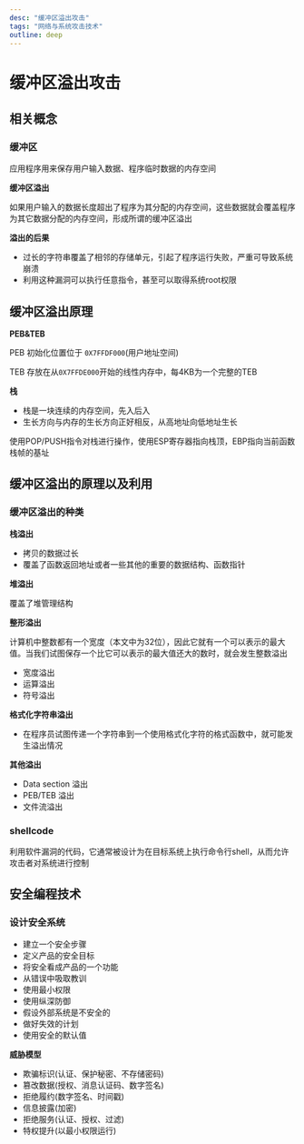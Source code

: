 ```yaml
---
desc: "缓冲区溢出攻击"
tags: "网络与系统攻击技术"
outline: deep
---
```


# 缓冲区溢出攻击

## 相关概念

### 缓冲区

应用程序用来保存用户输入数据、程序临时数据的内存空间

**缓冲区溢出**

如果用户输入的数据长度超出了程序为其分配的内存空间，这些数据就会覆盖程序为其它数据分配的内存空间，形成所谓的缓冲区溢出

**溢出的后果**
- 过长的字符串覆盖了相邻的存储单元，引起了程序运行失败，严重可导致系统崩溃
- 利用这种漏洞可以执行任意指令，甚至可以取得系统root权限

## 缓冲区溢出原理

**PEB&TEB**

PEB 初始化位置位于 `0X7FFDF000`(用户地址空间)

TEB 存放在从`0X7FFDE000`开始的线性内存中，每4KB为一个完整的TEB


**栈**

- 栈是一块连续的内存空间，先入后入
- 生长方向与内存的生长方向正好相反，从高地址向低地址生长

使用POP/PUSH指令对栈进行操作，使用ESP寄存器指向栈顶，EBP指向当前函数栈帧的基址            


## 缓冲区溢出的原理以及利用

### 缓冲区溢出的种类

**栈溢出**
- 拷贝的数据过长
- 覆盖了函数返回地址或者一些其他的重要的数据结构、函数指针

**堆溢出**


覆盖了堆管理结构


**整形溢出**

计算机中整数都有一个宽度（本文中为32位），因此它就有一个可以表示的最大值。当我们试图保存一个比它可以表示的最大值还大的数时，就会发生整数溢出

- 宽度溢出
- 运算溢出
- 符号溢出
  
**格式化字符串溢出**

- 在程序员试图传递一个字符串到一个使用格式化字符的格式函数中，就可能发生溢出情况


**其他溢出**

- Data section 溢出
- PEB/TEB 溢出
- 文件流溢出

### shellcode

利用软件漏洞的代码，它通常被设计为在目标系统上执行命令行shell，从而允许攻击者对系统进行控制

## 安全编程技术

### 设计安全系统
- 建立一个安全步骤
- 定义产品的安全目标
- 将安全看成产品的一个功能
- 从错误中吸取教训
- 使用最小权限
- 使用纵深防御
- 假设外部系统是不安全的
- 做好失效的计划
- 使用安全的默认值

**威胁模型**
- 欺骗标识(认证、保护秘密、不存储密码)
- 篡改数据(授权、消息认证码、数字签名)
- 拒绝履约(数字签名、时间戳)
- 信息披露(加密)
- 拒绝服务(认证、授权、过滤)
- 特权提升(以最小权限运行)